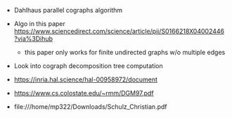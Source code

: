 - Dahlhaus parallel cographs algorithm
- Algo in this paper https://www.sciencedirect.com/science/article/pii/S0166218X04002446?via%3Dihub
    - this paper only works for finite undirected graphs w/o multiple edges
- Look into cograph decomposition tree computation


- https://inria.hal.science/hal-00958972/document

- https://www.cs.colostate.edu/~rmm/DGM97.pdf
- file:///home/mp322/Downloads/Schulz_Christian.pdf